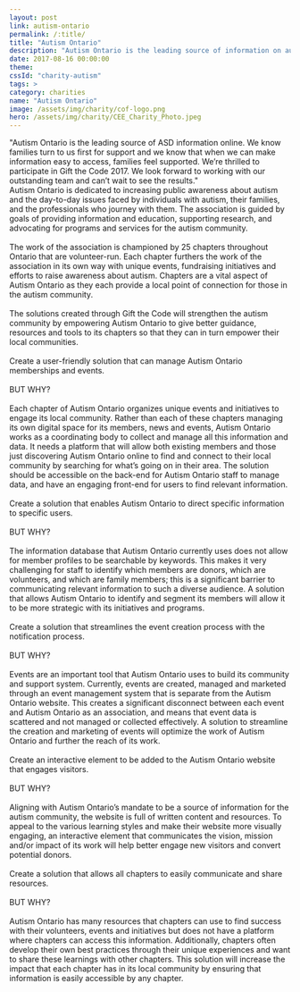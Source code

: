 ```yaml
---
layout: post
link: autism-ontario
permalink: /:title/
title: "Autism Ontario"
description: "Autism Ontario is the leading source of information on autism in Ontario and one of the largest collective voices representing the autism community in Canada."
date: 2017-08-16 00:00:00
theme:
cssId: "charity-autism"
tags: >
category: charities
name: "Autism Ontario"
image: /assets/img/charity/cof-logo.png
hero: /assets/img/charity/CEE_Charity_Photo.jpeg
---
```

<div id="article-pullquote">
"Autism Ontario is the leading source of ASD information online. We know families turn to us first for support and we know that when we can make information easy to access, families feel supported. We’re thrilled to participate in Gift the Code 2017. We look forward to working with our outstanding team and can’t wait to see the results."
</div>
<div id="article-main-content">
Autism Ontario is dedicated to increasing public awareness about autism and the day-to-day issues faced by individuals with autism, their families, and the professionals who journey with them. The association is guided by goals of providing information and education, supporting research, and advocating for programs and services for the autism community.
<br />
<br />
The work of the association is championed by 25 chapters throughout Ontario that are volunteer-run. Each chapter furthers the work of the association in its own way with unique events, fundraising initiatives and efforts to raise awareness about autism. Chapters are a vital aspect of Autism Ontario as they each provide a local point of connection for those in the autism community.
<br />
<br />
The solutions created through Gift the Code will strengthen the autism community by empowering Autism Ontario to give better guidance, resources and tools to its chapters so that they can in turn empower their local communities.
<br />
<br />
Create a user-friendly solution that can manage Autism Ontario memberships and events.
<br />
<br />
BUT WHY?
<br />
<br />
Each chapter of Autism Ontario organizes unique events and initiatives to engage its local community. Rather than each of these chapters managing its own digital space for its members, news and events, Autism Ontario works as a coordinating body to collect and manage all this information and data. It needs a platform that will allow both existing members and those just discovering Autism Ontario online to find and connect to their local community by searching for what’s going on in their area. The solution should be accessible on the back-end for Autism Ontario staff to manage data, and have an engaging front-end for users to find relevant information.
<br />
<br />
Create a solution that enables Autism Ontario to direct specific information to specific users.
<br />
<br />
BUT WHY?
<br />
<br />
The information database that Autism Ontario currently uses does not allow for member profiles to be searchable by keywords. This makes it very challenging for staff to identify which members are donors, which are volunteers, and which are family members; this is a significant barrier to communicating relevant information to such a diverse audience. A solution that allows Autism Ontario to identify and segment its members will allow it to be more strategic with its initiatives and programs.
<br />
<br />
Create a solution that streamlines the event creation process with the notification process.
<br />
<br />
BUT WHY?
<br />
<br />
Events are an important tool that Autism Ontario uses to build its community and support system. Currently, events are created, managed and marketed through an event management system that is separate from the Autism Ontario website. This creates a significant disconnect between each event and Autism Ontario as an association, and means that event data is scattered and not managed or collected effectively. A solution to streamline the creation and marketing of events will optimize the work of Autism Ontario and further the reach of its work.
<br />
<br />
Create an interactive element to be added to the Autism Ontario website that engages visitors.
<br />
<br />
BUT WHY?
<br />
<br />
Aligning with Autism Ontario’s mandate to be a source of information for the autism community, the website is full of written content and resources. To appeal to the various learning styles and make their website more visually engaging, an interactive element that communicates the vision, mission and/or impact of its work will help better engage new visitors and convert potential donors.
<br />
<br />
Create a solution that allows all chapters to easily communicate and share resources.
<br />
<br />
BUT WHY?
<br />
<br />
Autism Ontario has many resources that chapters can use to find success with their volunteers, events and initiatives but does not have a platform where chapters can access this information. Additionally, chapters often develop their own best practices through their unique experiences and want to share these learnings with other chapters. This solution will increase the impact that each chapter has in its local community by ensuring that information is easily accessible by any chapter.
<br />
<br />
</div>
